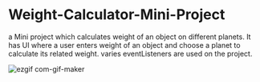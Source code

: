 # Weight-Calculator-Mini-Project
a Mini project which calculates weight of an object on different planets. It has UI where a user enters weight of an object and choose a planet to calculate its related weight.
varies eventListeners are used on the project.

![ezgif com-gif-maker](https://user-images.githubusercontent.com/91279474/162777845-764b01e2-b41e-44fe-9f37-2c4584ff6b7d.gif)

